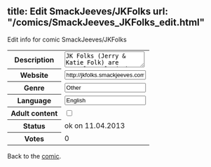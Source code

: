 title: Edit SmackJeeves/JKFolks
url: "/comics/SmackJeeves_JKFolks_edit.html"
---
Edit info for comic SmackJeeves/JKFolks

<form name="comic" action="http://gaepostmail.appengine.com/comic" name="post">
<table class="comicinfo">
<tr>
<th>Description</th><td><textarea name="description">JK Folks (Jerry &amp; Katie Folk) are normal people (other than being stick people) that find humor in just about anything. Updated every MWF.</textarea></td>
</tr>
<tr>
<th>Website</th><td><input type="text" name="url" value="http://jkfolks.smackjeeves.com/comics/"/></td>
</tr>
<tr>
<th>Genre</th><td><input type="text" name="genre" value="Other"/></td>
</tr>
<tr>
<th>Language</th><td><input type="text" name="language" value="English"/></td>
</tr>
<tr>
<th>Adult content</th><td><input type="checkbox" name="adult" value="adult" /></td>
</tr>
<tr>
<th>Status</th><td>ok on 11.04.2013</td>
</tr>
<tr>
<th>Votes</th><td>0</div></td>
</tr>
</table>
</form>

Back to the [comic](/comics/SmackJeeves_JKFolks.html).
